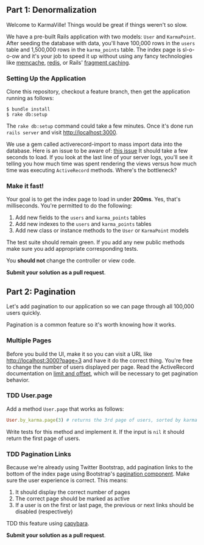 ## Part 1: Denormalization

Welcome to KarmaVille!  Things would be great if things weren't so slow.

We have a pre-built Rails application with two models: `User` and `KarmaPoint`.  After seeding the database with data, you'll have 100,000 rows in the `users` table and 1,500,000 rows in the `karma_points` table.  The index page is sl-o-o-ow and it's your job to speed it up without using any fancy technologies like [memcache](http://memcached.org/), [redis](http://redis.io/), or Rails' [fragment caching](http://guides.rubyonrails.org/caching_with_rails.html).

### Setting Up the Application

Clone this repository, checkout a feature branch, then get the application running as follows:

```text
$ bundle install
$ rake db:setup
```

The `rake db:setup` command could take a few minutes.  Once it's done run `rails server` and visit [http://localhost:3000](http://localhost:3000).

We use a gem called activerecord-import to mass import data into the database. Here is an issue to be aware of:  [this issue](https://github.com/zdennis/activerecord-import/wiki/Callbacks)
It should take a few seconds to load.  If you look at the last line of your server logs, you'll see it telling you how much time was spent rendering the views versus how much time was executing `ActiveRecord` methods.  Where's the bottleneck?

### Make it fast!

Your goal is to get the index page to load in under **200ms**.  Yes, that's milliseconds.  You're permitted to do the following:

1. Add new fields to the `users` and `karma_points` tables
2. Add new indexes to the `users` and `karma_points` tables
3. Add new class or instance methods to the `User` or `KarmaPoint` models

The test suite should remain green.  If you add any new public methods make sure you add appropriate corresponding tests.

You **should not** change the controller or view code.

**Submit your solution as a pull request**.

## Part 2: Pagination

Let's add pagination to our application so we can page through all 100,000 users quickly.

Pagination is a common feature so it's worth knowing how it works.

### Multiple Pages

Before you build the UI, make it so you can visit a URL like [http://localhost:3000?page=3](http://localhost:3000?page=3) and have it do the correct thing.  You're free to change the number of users displayed per page.  Read the ActiveRecord documentation on [limit and offset](http://guides.rubyonrails.org/active_record_querying.html#limit-and-offset), which will be necessary to get pagination behavior.

### TDD User.page

Add a method `User.page` that works as follows:

```ruby
User.by_karma.page(3) # returns the 3rd page of users, sorted by karma
```

Write tests for this method and implement it.  If the input is `nil` it should return the first page of users.

### TDD Pagination Links

Because we're already using Twitter Bootstrap, add pagination links to the bottom of the index page using Bootstrap's [pagination component](http://twitter.github.com/bootstrap/components.html#pagination).  Make sure the user experience is correct.  This means:

1. It should display the correct number of pages
2. The correct page should be marked as active
3. If a user is on the first or last page, the previous or next links should be disabled (respectively)

TDD this feature using [capybara](https://github.com/jnicklas/capybara).

**Submit your solution as a pull request**.
